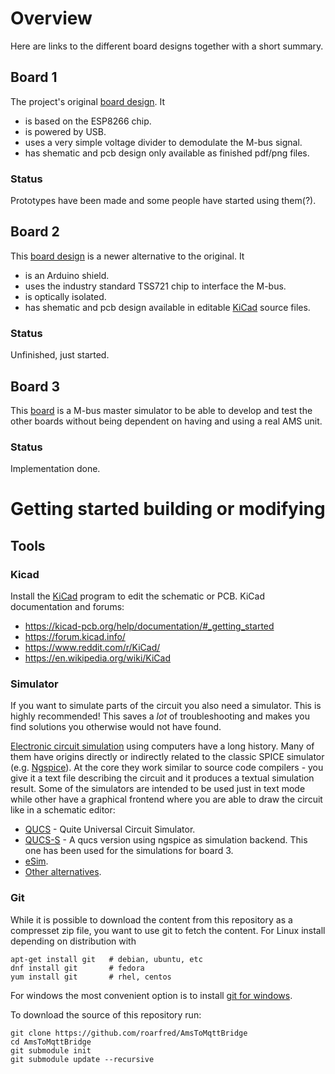 
# Overview

Here are links to the different board designs together with a short summary.

## Board 1

The project's original [board design](Board_001). It

* is based on the ESP8266 chip.
* is powered by USB.
* uses a very simple voltage divider to demodulate the M-bus signal.
* has shematic and pcb design only available as finished pdf/png files.

### Status

Prototypes have been made and some people have started using them(?).

## Board 2

This [board design](Board_002) is a newer alternative to the original. It

* is an Arduino shield.
* uses the industry standard TSS721 chip to interface the M-bus.
* is optically isolated.
* has shematic and pcb design available in editable [KiCad](http://www.kicad-pcb.org/) source files.

### Status

Unfinished, just started.

## Board 3

This [board](Board_003) is a M-bus master simulator to be able to develop and
test the other boards without being dependent on having and using a real
AMS unit.

### Status

Implementation done.


# Getting started building or modifying

## Tools

### Kicad

Install the [KiCad](http://www.kicad-pcb.org/) program to edit the schematic or PCB.
KiCad documentation and forums:

* https://kicad-pcb.org/help/documentation/#_getting_started
* https://forum.kicad.info/
* https://www.reddit.com/r/KiCad/
* https://en.wikipedia.org/wiki/KiCad

### Simulator

If you want to simulate parts of the circuit you also need a simulator. This is
highly recommended! This saves a *lot* of troubleshooting and makes you find
solutions you otherwise would not have found.

[Electronic circuit simulation](https://en.wikipedia.org/wiki/Electronic_circuit_simulation)
using computers have a long history. Many of them have origins directly or indirectly
related to the classic SPICE simulator (e.g. [Ngspice](http://ngspice.sourceforge.net)).
At the core they work similar to source code compilers - you give it a text file
describing the circuit and it produces a textual simulation result. Some of the simulators
are intended to be used just in text mode while other have a graphical frontend where
you are able to draw the circuit like in a schematic editor:

 * [QUCS](http://qucs.sourceforge.net/) - Quite Universal Circuit Simulator.
 * [QUCS-S](https://ra3xdh.github.io/) - A qucs version using ngspice as simulation backend. This one has been used for the simulations for board 3.
 * [eSim](http://esim.fossee.in/).
 * [Other alternatives](https://en.wikipedia.org/wiki/List_of_free_electronics_circuit_simulators).

### Git

While it is possible to download the content from this repository as a compresset
zip file, you want to use git to fetch the content. For Linux install depending on
distribution with

```
apt-get install git   # debian, ubuntu, etc
dnf install git       # fedora
yum install git       # rhel, centos
```

For windows the most convenient option is to install [git for windows](https://git-scm.com/download/win).

To download the source of this repository run:

```
git clone https://github.com/roarfred/AmsToMqttBridge
cd AmsToMqttBridge
git submodule init
git submodule update --recursive
```



